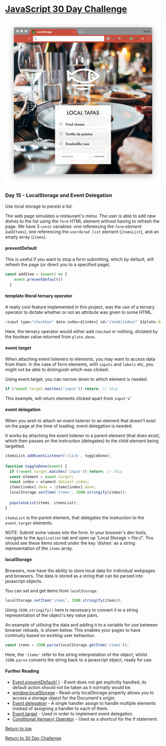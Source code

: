 # [JavaScript 30 Day Challenge](https://javascript30.com/)
![JavaScript30](./day15LocalStorage.png)

### Day 15 - LocalStorage and Event Delegation
Use local storage to persist a list.

The web page simulates a restaurant's menu. The user is able to add new dishes to the list using the `form` HTML element without having to refresh the page. We have 3 `const` variables: one referencing the _`form` element_ (`addItems`), one referencing the _`unordered list` element_ (`itemsList`), and an empty array (`items`).

#### preventDefault
This is useful if you want to stop a form submitting, which by default, will refresh the page (or direct you to a specified page).
```js
const addItem = (event) => {
    event.preventDefault()
  }
```

#### template literal ternary operator
A really cool feature implemented in this project, was the use of a ternary operator to dictate whether or not an attribute was given to some HTML.
```js
<input type="checkbox" data-index=${index} id="item${index}" ${plate.done ? 'checked' : ''} />
```
Here, the ternary operator would either add `checked` or nothing, dictated by the boolean value returned from `plate.done`.

#### event.target
When attaching event listeners to elements, you may want to access data from them. In the case of form elements, with `inputs` and `labels` etc, you might not be able to distinguish which was clicked.

Using event.target, you can narrow down to which element is needed.
```js
if (!event.target.matches('input')) return; // skip
```
This example, will return elements clicked apart from `input's`'

#### event delegation
When you wish to attach an event listener to an element that doesn't exist on the page at the time of loading, event delegation is needed.

It works by attaching the event listener to a parent element (that does exist), which then passes on the instruction (delegates) to the child element being targetted.
```js
itemsList.addEventListener('click', toggleDone);

function toggleDone(event) {
  if (!event.target.matches('input')) return; // skip
  const element = event.target;
  const index = element.dataset.index;
  items[index].done = !items[index].done;
  localStorage.setItem('items', JSON.stringify(items));

  populateList(items, itemsList);
}
```
`itemsList` is the parent element, that delegates the instruction to the `event.target` elements.

NOTE: Submit some values into the form. In your browser's dev tools, navigate to the `Application` tab and open up 'Local Storage > file://'. You should see these items stored under the key 'dishes' as a string representation of the `items` array.

#### localStorage
Browsers, now have the ability to store local data for individual webpages and browsers. The data is stored as a string that can be parsed into javascript objects.

You can set and get items from `localStorage`.
```js
localStorage.setItem('items', JSON.stringify(items));
```
Using `JSON.stringify()` here is necessary to convert it to a string representation of the object's key value pairs.

An example of utilising the data and adding it to a variable for use between browser reloads, is shown below. This enables your pages to have continuity based on existing user behaviour.
```js
const items = JSON.parse(localStorage.getItem('items'));
```
Here, the `'items'` refer to the string interpretation of the object, whilst `JSON.parse` converts the string back to a javascript object, ready for use.

#### Further Reading
- [Event.preventDefault( )](https://developer.mozilla.org/en-US/docs/Web/API/Event/preventDefault) - Event does not get explicitly handled, its default action should not be taken as it normally would be.
- [window.localStorage](https://developer.mozilla.org/en-US/docs/Web/API/Window/localStorage) - Read-only localStorage property allows you to access a storage object for the Document's origin.
- [Event delegation](https://javascript.info/event-delegation) - A single handler assign to handle multiple elements instead of assigning a handler to each of them.
- [Event.target](https://developer.mozilla.org/en-US/docs/Web/API/Event/target) - Used in order to implement event delegation.
- [Conditional (ternary) Operator](https://developer.mozilla.org/en-US/docs/Web/JavaScript/Reference/Operators/Conditional_Operator) - Used as a shortcut for the if statement.

[Return to top](#javascript-30-day-challenge)

[Return to 30 Day Challenge](../../README.md)

